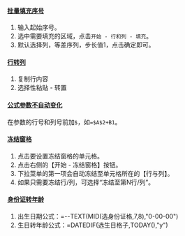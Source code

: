 #### [批量填充序号](https://jingyan.baidu.com/article/f7ff0bfcc7ef1b6f27bb1354.html)

1. 输入起始序号。
2. 选中需要填充的区域，点击`开始 - 行和列 - 填充`。
3. 默认选择列，等差序列，步长值1，点击确定即可。

#### [行转列](https://www.knowbaike.com/excel/3744.html)

1. 复制行内容
2. 选择性粘贴 - 转置

#### [公式参数不自动变化](https://jingyan.baidu.com/article/19020a0a2ea81b139c28424b.html)

在参数的行号和列号前加`$`，如`=$A$2+B1`。

#### [冻结窗格](https://jingyan.baidu.com/article/915fc41485f89310384b2023.html)

1. 点击要设置冻结窗格的单元格。
2. 点击右侧的【开始 - 冻结窗格】按钮。
3. 下拉菜单的第一项会自动冻结至单元格所在的【行与列】。
4. 如果只需要冻结行/列，可选择“冻结至第N行/列”。

#### [身份证转年龄](https://zhidao.baidu.com/question/464663474577496285.html)

1. 出生日期公式：=--TEXT(MID(选身份证格,7,8),"0-00-00")
2. 生日转年龄公式：=DATEDIF(选生日格子,TODAY(),"y")
